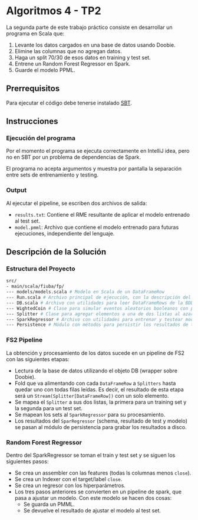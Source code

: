 # Algoritmos 4 - TP2

La segunda parte de este trabajo práctico consiste en desarrollar un programa en Scala que:

1. Levante los datos cargados en una base de datos usando Doobie.
2. Elimine las columnas que no agregan datos.
3. Haga un split 70/30 de esos datos en training y test set.
4. Entrene un Random Forest Regressor en Spark. 
5. Guarde el modelo PPML.

## Prerrequisitos

Para ejecutar el código debe tenerse instalado [SBT](https://www.scala-sbt.org/1.x/docs/Installing-sbt-on-Linux.html).

## Instrucciones

### Ejecución del programa

Por el momento el programa se ejecuta correctamente en IntelliJ idea, pero no en SBT por un problema de dependencias de
Spark.

El programa no acepta argumentos y muestra por pantalla la separación entre sets de entrenamiento y testing.

### Output

Al ejecutar el pipeline, se escriben dos archivos de salida:

- `results.txt`: Contiene el RME resultante de aplicar el modelo entrenado al test set. 
- `model.pmml`: Archivo que contiene el modelo entrenado para futuras ejecuciones, independiente del lenguaje. 

## Descripción de la Solución

### Estructura del Proyecto

```bash
src/
- main/scala/fiuba/fp/
--- models/models.scala # Modelo en Scala de un DataFrameRow
--- Run.scala # Archivo principal de ejecución, con la descripción del pipeline FS2.
--- DB.scala # Archivo con utilidades para leer DataFrameRows de la BDD.
--- WightedCoin # Clase para simular eventos aleatorios booleanos con probabilidad.
--- Splitter # Clase para agregar elementos a una de dos listas al azar.
--- SparkRegressor # Archivo con utilidades para entrenar y testear modelos de machine learning.
--- Persistence # Módulo con métodos para persistir los resultados de train y test.
```

### FS2 Pipeline

La obtención y procesamiento de los datos sucede en un pipeline de FS2 con las siguientes etapas:

- Lectura de la base de datos utilizando el objeto DB (wrapper sobre Doobie).
- Fold que va alimentando con cada `DataFrameRow` a `Splitters` hasta quedar uno con todas filas leídas. 
  Es decir, el resultado de esta etapa será un `Stream(Splitter[DataFrameRow])` con un solo elemento. 
- Se mapea el `Splitter` a sus dos listas, la primera para un training set y la segunda para un test set.
- Se mapean los sets al `SparkRegressor` para su procesamiento.
- Los resultados del `SparRegressor` (schema, resultado de test y modelo) se pasan al módulo de persistencia para grabar
  los resultados a disco.

### Random Forest Regressor

Dentro del SparkRegressor se toman el train y test set y se siguen los siguientes pasos:

- Se crea un assembler con las features (todas ls columnas menos `close`).
- Se crea un Indexer con el target/label `close`.
- Se crea un regresor con los hiperparámetros.
- Los tres pasos anteriores se convierten en un pipeline de spark, que pasa a 
ajustar un modelo. Con este modelo se hacen dos cosas:
  - Se guarda un PMML.
  - Se devuelve el resultado de ajustar el modelo al test set.


